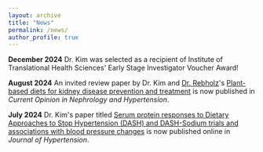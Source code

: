 ```yaml
---
layout: archive
title: "News"
permalink: /news/
author_profile: true
---
```


**December 2024** Dr. Kim was selected as a recipient of Institute of Translational Health Sciences' Early Stage Investigator Voucher Award!  

**August 2024** An invited review paper by Dr. Kim and [Dr. Rebholz](https://publichealth.jhu.edu/faculty/3208/casey-m-rebholz)'s [Plant-based diets for kidney disease prevention and treatment](https://doi.org/10.1097/MNH.0000000000001015) is now published in *Current Opinion in Nephrology and Hypertension*.  

**July 2024** Dr. Kim's paper titled [Serum protein responses to Dietary Approaches to Stop Hypertension (DASH) and DASH-Sodium trials and associations with blood pressure changes](https://doi.org/10.1097/HJH.0000000000003828) is now published online in *Journal of Hypertension*.
